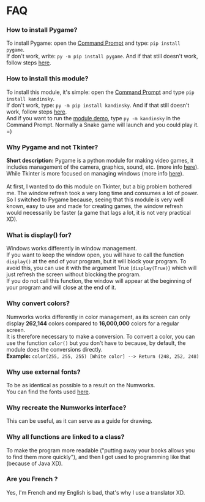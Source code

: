 # FAQ

### How to install Pygame?
To install Pygame: open the [Command Prompt](https://www.howtogeek.com/235101/10-ways-to-open-the-command-prompt-in-windows-10/) and type: ``pip install pygame``. <br>
If don't work, write: ``py -m pip install pygame``. And if that still doesn't work, follow steps [here](https://docs.python.org/3/installing/index.html).

### How to install this module?
To install this module, it's simple: open the [Command Prompt](https://www.howtogeek.com/235101/10-ways-to-open-the-command-prompt-in-windows-10/) and type ``pip install kandinsky``. <br>
If don't work, type: ``py -m pip install kandinsky``. And if that still doesn't work, follow steps [here](https://docs.python.org/3/installing/index.html). <br>
And if you want to run the [module demo](demo.py), type ``py -m kandinsky`` in the Command Prompt. Normally a Snake game will launch and you could play it. =)

### Why Pygame and not Tkinter?
**Short description:** Pygame is a python module for making video games, it includes management of the camera, graphics, sound, etc. (more info [here](https://en.wikipedia.org/wiki/Pygame)). <br>
While Tkinter is more focused on managing windows (more info [here](https://en.wikipedia.org/wiki/Tkinter)). <br><br>
At first, I wanted to do this module on Tkinter, but a big problem bothered me. The window refresh took a very long time and consumes a lot of power. <br>
So I switched to Pygame because, seeing that this module is very well known, easy to use and made for creating games, the window refresh would necessarily be faster (a game that lags a lot, it is not very practical XD).

### What is display() for?
Windows works differently in window management.<br>
If you want to keep the window open, you will have to call the function ``display()`` at the end of your program, but it will block your program. To avoid this, you can use it with the argument True (``display(True)``) which will just refresh the screen without blocking the program. <br>
If you do not call this function, the window will appear at the beginning of your program and will close at the end of it.<br>

### Why convert colors?
Numworks works differently in color management, as its screen can only display **262,144** colors compared to **16,000,000** colors for a regular screen. <br>
It is therefore necessary to make a conversion. To convert a color, you can use the function ``color()`` but you don't have to because, by default, the module does the conversions directly. <br>
**Example:** ``color(255, 255, 255) [White color] --> Return (248, 252, 248)``

### Why use external fonts?
To be as identical as possible to a result on the Numworks. <br>
You can find the fonts used [here](https://github.com/numworks/epsilon/tree/master/kandinsky/fonts).

### Why recreate the Numworks interface?
This can be useful, as it can serve as a guide for drawing.

### Why all functions are linked to a class?
To make the program more readable ("putting away your books allows you to find them more quickly"), and then I got used to programming like that (because of Java XD).

### Are you French ?
Yes, I'm French and my English is bad, that's why I use a translator XD.

